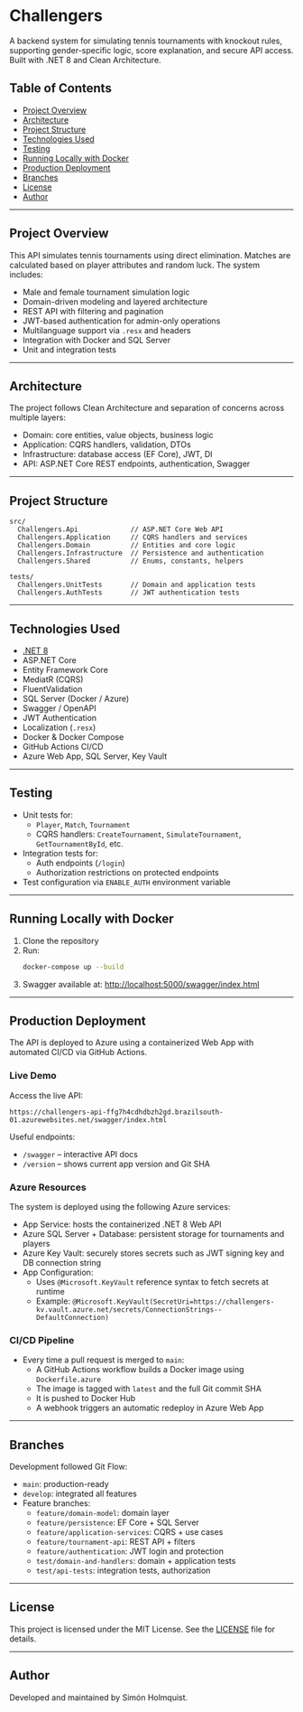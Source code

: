 # Challengers

A backend system for simulating tennis tournaments with knockout rules, supporting gender-specific logic, score explanation, and secure API access. Built with .NET 8 and Clean Architecture.

## Table of Contents

- [Project Overview](#project-overview)
- [Architecture](#architecture)
- [Project Structure](#project-structure)
- [Technologies Used](#technologies-used)
- [Testing](#testing)
- [Running Locally with Docker](#running-locally-with-docker)
- [Production Deployment](#production-deployment)
- [Branches](#branches)
- [License](#license)
- [Author](#author)

---

## Project Overview

This API simulates tennis tournaments using direct elimination. Matches are calculated based on player attributes and random luck. The system includes:

- Male and female tournament simulation logic
- Domain-driven modeling and layered architecture
- REST API with filtering and pagination
- JWT-based authentication for admin-only operations
- Multilanguage support via `.resx` and headers
- Integration with Docker and SQL Server
- Unit and integration tests

---

## Architecture

The project follows Clean Architecture and separation of concerns across multiple layers:

- Domain: core entities, value objects, business logic
- Application: CQRS handlers, validation, DTOs
- Infrastructure: database access (EF Core), JWT, DI
- API: ASP.NET Core REST endpoints, authentication, Swagger

---

## Project Structure

```
src/
  Challengers.Api             // ASP.NET Core Web API
  Challengers.Application     // CQRS handlers and services
  Challengers.Domain          // Entities and core logic
  Challengers.Infrastructure  // Persistence and authentication
  Challengers.Shared          // Enums, constants, helpers

tests/
  Challengers.UnitTests       // Domain and application tests
  Challengers.AuthTests       // JWT authentication tests
```

---

## Technologies Used

- [.NET 8](https://dotnet.microsoft.com/en-us/download)
- ASP.NET Core
- Entity Framework Core
- MediatR (CQRS)
- FluentValidation
- SQL Server (Docker / Azure)
- Swagger / OpenAPI
- JWT Authentication
- Localization (`.resx`)
- Docker & Docker Compose
- GitHub Actions CI/CD
- Azure Web App, SQL Server, Key Vault

---

## Testing

- Unit tests for:
  - `Player`, `Match`, `Tournament`
  - CQRS handlers: `CreateTournament`, `SimulateTournament`, `GetTournamentById`, etc.
- Integration tests for:
  - Auth endpoints (`/login`)
  - Authorization restrictions on protected endpoints
- Test configuration via `ENABLE_AUTH` environment variable

---

## Running Locally with Docker

1. Clone the repository
2. Run:
   ```bash
   docker-compose up --build
   ```
3. Swagger available at:
   [http://localhost:5000/swagger/index.html](http://localhost:5000/swagger/index.html)

---

## Production Deployment

The API is deployed to Azure using a containerized Web App with automated CI/CD via GitHub Actions.

### Live Demo

Access the live API:

```
https://challengers-api-ffg7h4cdhdbzh2gd.brazilsouth-01.azurewebsites.net/swagger/index.html
```

Useful endpoints:
- `/swagger` – interactive API docs
- `/version` – shows current app version and Git SHA

### Azure Resources

The system is deployed using the following Azure services:

- App Service: hosts the containerized .NET 8 Web API
- Azure SQL Server + Database: persistent storage for tournaments and players
- Azure Key Vault: securely stores secrets such as JWT signing key and DB connection string
- App Configuration:
  - Uses `@Microsoft.KeyVault` reference syntax to fetch secrets at runtime
  - Example: `@Microsoft.KeyVault(SecretUri=https://challengers-kv.vault.azure.net/secrets/ConnectionStrings--DefaultConnection)`

### CI/CD Pipeline

- Every time a pull request is merged to `main`:
  - A GitHub Actions workflow builds a Docker image using `Dockerfile.azure`
  - The image is tagged with `latest` and the full Git commit SHA
  - It is pushed to Docker Hub
  - A webhook triggers an automatic redeploy in Azure Web App

---

## Branches

Development followed Git Flow:
- `main`: production-ready
- `develop`: integrated all features
- Feature branches:
  - `feature/domain-model`: domain layer
  - `feature/persistence`: EF Core + SQL Server
  - `feature/application-services`: CQRS + use cases
  - `feature/tournament-api`: REST API + filters
  - `feature/authentication`: JWT login and protection
  - `test/domain-and-handlers`: domain + application tests
  - `test/api-tests`: integration tests, authorization

---

## License

This project is licensed under the MIT License. See the [LICENSE](LICENSE) file for details.

---

## Author

Developed and maintained by Simón Holmquist.
